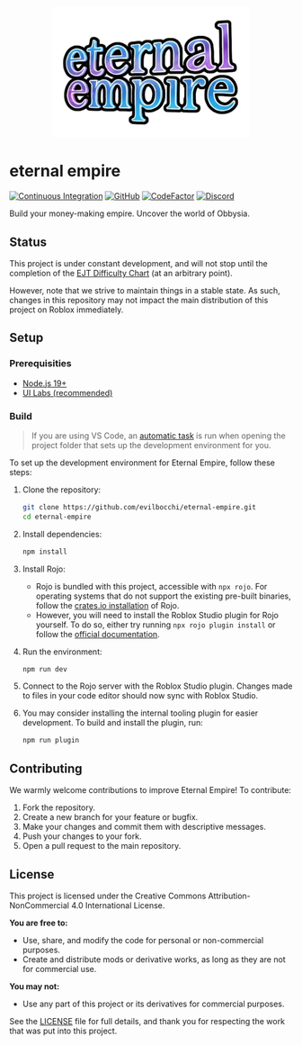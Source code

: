 <p align="center">
  <img width="350" src="assets/brand/Wordmark.png">
</p>

# eternal empire

[![Continuous Integration](https://github.com/evilbocchi/eternal-empire/actions/workflows/ci.yml/badge.svg?branch=main&event=push)](https://github.com/evilbocchi/eternal-empire/actions/workflows/ci.yml)
[![GitHub](https://img.shields.io/github/release/evilbocchi/eternal-empire.svg)](https://github.com/evilbocchi/eternal-empire/releases/latest)
[![CodeFactor](https://www.codefactor.io/repository/github/evilbocchi/eternal-empire/badge)](https://www.codefactor.io/repository/github/evilbocchi/eternal-empire)
[![Discord](https://dcbadge.limes.pink/api/server/https://discord.gg/haPBmCSvXt?style=flat)](https://discord.gg/https://discord.gg/haPBmCSvXt)

Build your money-making empire. Uncover the world of Obbysia.

## Status

This project is under constant development, and will not stop until the completion of the [EJT Difficulty Chart](https://jtohs-joke-towers.fandom.com/wiki/Eternal_Joke_Towers_(EJT)_Wiki) (at an arbitrary point).

However, note that we strive to maintain things in a stable state. As such, changes in this repository may not impact the main distribution of this project on Roblox immediately.

## Setup

### Prerequisities
- [Node.js 19+](https://nodejs.org/en/download)
- [UI Labs (recommended)](https://ui-labs.luau.page/docs/installation)

### Build

> If you are using VS Code, an [automatic task](.vscode/tasks.json) is run when opening the project folder that sets up the development environment for you.

To set up the development environment for Eternal Empire, follow these steps:

1. Clone the repository:
    ```sh
    git clone https://github.com/evilbocchi/eternal-empire.git
    cd eternal-empire
    ```

2. Install dependencies:
    ```sh
    npm install
    ```

3. Install Rojo:
    - Rojo is bundled with this project, accessible with `npx rojo`. For operating systems that do not support the existing pre-built binaries, follow the [crates.io installation](https://rojo.space/docs/v7/getting-started/installation/) of Rojo.
    - However, you will need to install the Roblox Studio plugin for Rojo yourself. To do so, either try running `npx rojo plugin install` or follow the [official documentation](https://rojo.space/docs/v7/getting-started/installation/).

4. Run the environment:
    ```sh
    npm run dev
    ```

5. Connect to the Rojo server with the Roblox Studio plugin. Changes made to files in your code editor should now sync with Roblox Studio.

6. You may consider installing the internal tooling plugin for easier development. To build and install the plugin, run:
    ```sh
    npm run plugin
    ```

## Contributing

We warmly welcome contributions to improve Eternal Empire! To contribute:

1. Fork the repository.
2. Create a new branch for your feature or bugfix.
3. Make your changes and commit them with descriptive messages.
4. Push your changes to your fork.
5. Open a pull request to the main repository.

## License

This project is licensed under the Creative Commons Attribution-NonCommercial 4.0 International License.

**You are free to:**
- Use, share, and modify the code for personal or non-commercial purposes.
- Create and distribute mods or derivative works, as long as they are not for commercial use.

**You may not:**
- Use any part of this project or its derivatives for commercial purposes.

See the [LICENSE](LICENSE) file for full details, and thank you for respecting the work that was put into this project.